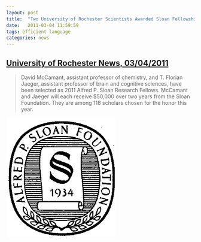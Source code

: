 ```yaml
---
layout: post
title:  "Two University of Rochester Scientists Awarded Sloan Fellowships"
date:   2011-03-04 11:59:59
tags: efficient language
categories: news
---
```


## [University of Rochester News, 03/04/2011](http://rochester.edu/news/show.php?id=3777)
  > David McCamant, assistant professor of chemistry, and T. Florian Jaeger,
  > assistant professor of brain and cognitive sciences, have been selected as
  > 2011 Alfred P. Sloan Research Fellows. McCamant and Jaeger will each receive
  > $50,000 over two years from the Sloan Foundation. They are among 118 scholars
  > chosen for the honor this year.

![Sloan Foundation logo](/pics/sloan.gif)

